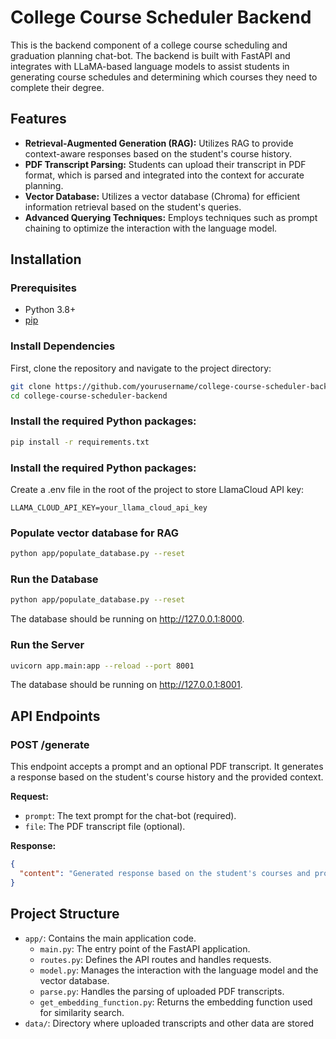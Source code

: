 # College Course Scheduler Backend

This is the backend component of a college course scheduling and graduation planning chat-bot. The backend is built with FastAPI and integrates with LLaMA-based language models to assist students in generating course schedules and determining which courses they need to complete their degree.

## Features

- **Retrieval-Augmented Generation (RAG):** Utilizes RAG to provide context-aware responses based on the student's course history.
- **PDF Transcript Parsing:** Students can upload their transcript in PDF format, which is parsed and integrated into the context for accurate planning.
- **Vector Database:** Utilizes a vector database (Chroma) for efficient information retrieval based on the student's queries.
- **Advanced Querying Techniques:** Employs techniques such as prompt chaining to optimize the interaction with the language model.

## Installation

### Prerequisites

- Python 3.8+
- [pip](https://pip.pypa.io/en/stable/installation/)

### Install Dependencies

First, clone the repository and navigate to the project directory:

```bash
git clone https://github.com/yourusername/college-course-scheduler-backend.git
cd college-course-scheduler-backend
```

### Install the required Python packages:

```bash
pip install -r requirements.txt
```

### Install the required Python packages:

Create a .env file in the root of the project to store LlamaCloud API key:

```text
LLAMA_CLOUD_API_KEY=your_llama_cloud_api_key
```

### Populate vector database for RAG

```bash
python app/populate_database.py --reset
```

### Run the Database

```bash
python app/populate_database.py --reset
```

The database should be running on http://127.0.0.1:8000.

### Run the Server

```bash
uvicorn app.main:app --reload --port 8001
```

The database should be running on http://127.0.0.1:8001.

## API Endpoints

### POST /generate

This endpoint accepts a prompt and an optional PDF transcript. It generates a response based on the student's course history and the provided context.

**Request:**

- `prompt`: The text prompt for the chat-bot (required).
- `file`: The PDF transcript file (optional).

**Response:**

```json
{
  "content": "Generated response based on the student's courses and provided context."
}
```

## Project Structure

- `app/`: Contains the main application code.
  - `main.py`: The entry point of the FastAPI application.
  - `routes.py`: Defines the API routes and handles requests.
  - `model.py`: Manages the interaction with the language model and the vector database.
  - `parse.py`: Handles the parsing of uploaded PDF transcripts.
  - `get_embedding_function.py`: Returns the embedding function used for similarity search.
- `data/`: Directory where uploaded transcripts and other data are stored
